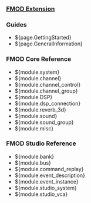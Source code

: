 ### [FMOD Extension](Home)
### Guides

 * ${page.GettingStarted}
 * ${page.GeneralInformation}

### FMOD Core Reference

 * ${module.system}
 * ${module.channel}
 * ${module.channel_control}
 * ${module.channel_group}
 * ${module.DSP}
 * ${module.dsp_connection}
 * ${module.reverb_3d}
 * ${module.sound}
 * ${module.sound_group}
 * ${module.misc}

### FMOD Studio Reference

 * ${module.bank}
 * ${module.bus}
 * ${module.command_replay}
 * ${module.event_description}
 * ${module.event_instance}
 * ${module.studio_system}
 * ${module.studio_vca}